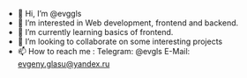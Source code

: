 - 👋 Hi, I’m @evggls
- 👀 I’m interested in Web development, frontend and backend.
- 🌱 I’m currently learning basics of frontend.
- 💞️ I’m looking to collaborate on some interesting projects
- 📫 How to reach me :
  Telegram: @evgls
  E-Mail: evgeny.glasu@yandex.ru

<!---
evggls/evggls is a ✨ special ✨ repository because its `README.md` (this file) appears on your GitHub profile.
You can click the Preview link to take a look at your changes.
--->
